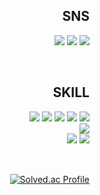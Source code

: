 <div align="right">
  
## SNS

<a href="https://bysungjoon.notion.site/f602cefa75774c799c7f2fffd3321629?pvs=4"><img src="https://img.shields.io/badge/Notion-181717?style=badge&logo=Notion&logoColor=white"/></a>
<a href="https://velog.io/@bysungjoon"><img src="https://img.shields.io/badge/Velog-3DDC84?style=badge&logo=Blogger&logoColor=white"/></a>
<a href="https://www.instagram.com/runxsj/"><img src="https://img.shields.io/badge/Instagram-E4405F?style=badge&logo=Instagram&logoColor=white"/></a>

</br>

## SKILL

<img src="https://img.shields.io/badge/Javascript-F7DF1E?style=flat-square&logo=JavaScript&logoColor=black"/>
<img src="https://img.shields.io/badge/HTML-E34F26?style=flat-square&logo=HTML5&logoColor=white"/>
<img src="https://img.shields.io/badge/CSS-1572B6?style=flat-square&logo=CSS3&logoColor=white"/>
<img src="https://img.shields.io/badge/jQuery-0769AD?style=flat-square&logo=jQuery&logoColor=white"/>
<img src="https://img.shields.io/badge/Bootstrap-7952B3?style=flat&logo=Bootstrap&logoColor=white" />

</br>

<img src="https://img.shields.io/badge/MS%20SQL-CC2927?style=flat-square&logo=Microsoft%20SQL%20Server&logoColor=white"/>

</br>

<img src="https://img.shields.io/badge/Visual%20Studio%20Code-007ACC?style=flat-square&logo=Visual%20Studio%20Code&logoColor=white"/>
<img src="https://img.shields.io/badge/Visual%20Studio-5C2D91?style=flat-square&logo=Visual%20Studio&logoColor=white"/>

</br>
</br>

##
[![Solved.ac Profile](http://mazassumnida.wtf/api/v2/generate_badge?boj=bysungjoon)](https://solved.ac/bysungjoon)
  
</div>

